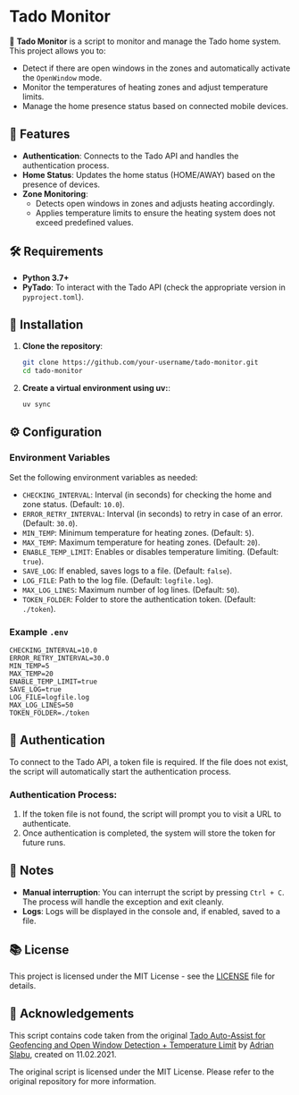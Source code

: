 # Tado Monitor

📡 **Tado Monitor** is a script to monitor and manage the Tado home system. This project allows you to:

- Detect if there are open windows in the zones and automatically activate the `OpenWindow` mode.
- Monitor the temperatures of heating zones and adjust temperature limits.
- Manage the home presence status based on connected mobile devices.

## 🚀 Features

- **Authentication**: Connects to the Tado API and handles the authentication process.
- **Home Status**: Updates the home status (HOME/AWAY) based on the presence of devices.
- **Zone Monitoring**:
  - Detects open windows in zones and adjusts heating accordingly.
  - Applies temperature limits to ensure the heating system does not exceed predefined values.

## 🛠 Requirements

- **Python 3.7+**
- **PyTado**: To interact with the Tado API (check the appropriate version in `pyproject.toml`).

## 🔧 Installation

1. **Clone the repository**:

   ```bash
   git clone https://github.com/your-username/tado-monitor.git
   cd tado-monitor
   ```
2. **Create a virtual environment using uv:**:
    ```bash
    uv sync
    ```
## ⚙️ Configuration

### Environment Variables

Set the following environment variables as needed:

- `CHECKING_INTERVAL`: Interval (in seconds) for checking the home and zone status. (Default: `10.0`).
- `ERROR_RETRY_INTERVAL`: Interval (in seconds) to retry in case of an error. (Default: `30.0`).
- `MIN_TEMP`: Minimum temperature for heating zones. (Default: `5`).
- `MAX_TEMP`: Maximum temperature for heating zones. (Default: `20`).
- `ENABLE_TEMP_LIMIT`: Enables or disables temperature limiting. (Default: `true`).
- `SAVE_LOG`: If enabled, saves logs to a file. (Default: `false`).
- `LOG_FILE`: Path to the log file. (Default: `logfile.log`).
- `MAX_LOG_LINES`: Maximum number of log lines. (Default: `50`).
- `TOKEN_FOLDER`: Folder to store the authentication token. (Default: `./token`).

### Example `.env`

```env
CHECKING_INTERVAL=10.0
ERROR_RETRY_INTERVAL=30.0
MIN_TEMP=5
MAX_TEMP=20
ENABLE_TEMP_LIMIT=true
SAVE_LOG=true
LOG_FILE=logfile.log
MAX_LOG_LINES=50
TOKEN_FOLDER=./token
```

## 🔑 Authentication

To connect to the Tado API, a token file is required. If the file does not exist, the script will automatically start the authentication process.

### Authentication Process:

1. If the token file is not found, the script will prompt you to visit a URL to authenticate.
2. Once authentication is completed, the system will store the token for future runs.

## 📝 Notes

- **Manual interruption**: You can interrupt the script by pressing `Ctrl + C`. The process will handle the exception and exit cleanly.
- **Logs**: Logs will be displayed in the console and, if enabled, saved to a file.

## 📚 License

This project is licensed under the MIT License - see the [LICENSE](LICENSE) file for details.

## 🔄 Acknowledgements

This script contains code taken from the original [Tado Auto-Assist for Geofencing and Open Window Detection + Temperature Limit](https://github.com/mzettwitz/tado_aa_geo) by [Adrian Slabu](mailto:adrianslabu@icloud.com), created on 11.02.2021.

The original script is licensed under the MIT License. Please refer to the original repository for more information.